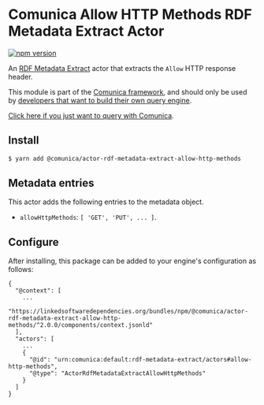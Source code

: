 # Comunica Allow HTTP Methods RDF Metadata Extract Actor

[![npm version](https://badge.fury.io/js/%40comunica%2Factor-rdf-metadata-extract-allow-http-methods.svg)](https://www.npmjs.com/package/@comunica/actor-rdf-metadata-extract-allow-http-methods)

An [RDF Metadata Extract](https://github.com/comunica/comunica/tree/master/packages/bus-rdf-metadata-extract) actor that
extracts the `Allow` HTTP response header.

This module is part of the [Comunica framework](https://github.com/comunica/comunica),
and should only be used by [developers that want to build their own query engine](https://comunica.dev/docs/modify/).

[Click here if you just want to query with Comunica](https://comunica.dev/docs/query/).

## Install

```bash
$ yarn add @comunica/actor-rdf-metadata-extract-allow-http-methods
```

## Metadata entries

This actor adds the following entries to the metadata object.

* `allowHttpMethods`: `[ 'GET', 'PUT', ... ]`.

## Configure

After installing, this package can be added to your engine's configuration as follows:
```text
{
  "@context": [
    ...
    "https://linkedsoftwaredependencies.org/bundles/npm/@comunica/actor-rdf-metadata-extract-allow-http-methods/^2.0.0/components/context.jsonld"  
  ],
  "actors": [
    ...
    {
      "@id": "urn:comunica:default:rdf-metadata-extract/actors#allow-http-methods",
      "@type": "ActorRdfMetadataExtractAllowHttpMethods"
    }
  ]
}
```
